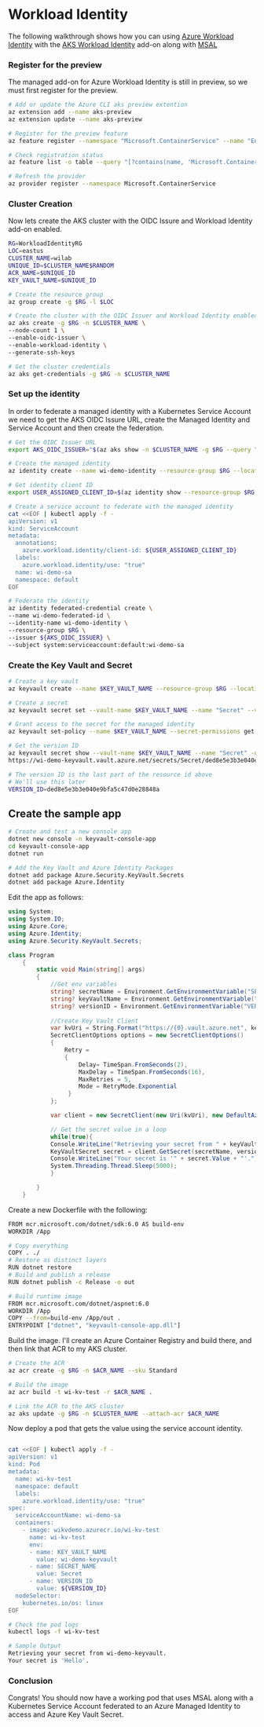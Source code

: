 # Workload Identity

The following walkthrough shows how you can using [Azure Workload Identity](https://azure.github.io/azure-workload-identity/docs/) with the [AKS Workload Identity](https://learn.microsoft.com/en-us/azure/aks/workload-identity-overview) add-on along with [MSAL](https://learn.microsoft.com/en-us/azure/active-directory/develop/reference-v2-libraries)

### Register for the preview

The managed add-on for Azure Workload Identity is still in preview, so we must first register for the preview.

```bash
# Add or update the Azure CLI aks preview extention
az extension add --name aks-preview
az extension update --name aks-preview

# Register for the preview feature
az feature register --namespace "Microsoft.ContainerService" --name "EnableWorkloadIdentityPreview"

# Check registration status
az feature list -o table --query "[?contains(name, 'Microsoft.ContainerService/EnableWorkloadIdentityPreview')].{Name:name,State:properties.state}"

# Refresh the provider
az provider register --namespace Microsoft.ContainerService
```

### Cluster Creation

Now lets create the AKS cluster with the OIDC Issure and Workload Identity add-on enabled.

```bash
RG=WorkloadIdentityRG
LOC=eastus
CLUSTER_NAME=wilab
UNIQUE_ID=$CLUSTER_NAME$RANDOM
ACR_NAME=$UNIQUE_ID
KEY_VAULT_NAME=$UNIQUE_ID

# Create the resource group
az group create -g $RG -l $LOC

# Create the cluster with the OIDC Issuer and Workload Identity enabled
az aks create -g $RG -n $CLUSTER_NAME \
--node-count 1 \
--enable-oidc-issuer \
--enable-workload-identity \
--generate-ssh-keys

# Get the cluster credentials
az aks get-credentials -g $RG -n $CLUSTER_NAME
```

### Set up the identity 

In order to federate a managed identity with a Kubernetes Service Account we need to get the AKS OIDC Issure URL, create the Managed Identity and Service Account and then create the federation.

```bash
# Get the OIDC Issuer URL
export AKS_OIDC_ISSUER="$(az aks show -n $CLUSTER_NAME -g $RG --query "oidcIssuerProfile.issuerUrl" -otsv)"

# Create the managed identity
az identity create --name wi-demo-identity --resource-group $RG --location $LOC

# Get identity client ID
export USER_ASSIGNED_CLIENT_ID=$(az identity show --resource-group $RG --name wi-demo-identity --query 'clientId' -o tsv)

# Create a service account to federate with the managed identity
cat <<EOF | kubectl apply -f -
apiVersion: v1
kind: ServiceAccount
metadata:
  annotations:
    azure.workload.identity/client-id: ${USER_ASSIGNED_CLIENT_ID}
  labels:
    azure.workload.identity/use: "true"
  name: wi-demo-sa
  namespace: default
EOF

# Federate the identity
az identity federated-credential create \
--name wi-demo-federated-id \
--identity-name wi-demo-identity \
--resource-group $RG \
--issuer ${AKS_OIDC_ISSUER} \
--subject system:serviceaccount:default:wi-demo-sa
```

### Create the Key Vault and Secret

```bash
# Create a key vault
az keyvault create --name $KEY_VAULT_NAME --resource-group $RG --location $LOC

# Create a secret
az keyvault secret set --vault-name $KEY_VAULT_NAME --name "Secret" --value "Hello"

# Grant access to the secret for the managed identity
az keyvault set-policy --name $KEY_VAULT_NAME --secret-permissions get --spn "${USER_ASSIGNED_CLIENT_ID}"

# Get the version ID
az keyvault secret show --vault-name $KEY_VAULT_NAME --name "Secret" -o tsv --query id
https://wi-demo-keyvault.vault.azure.net/secrets/Secret/ded8e5e3b3e040e9bfa5c47d0e28848a

# The version ID is the last part of the resource id above
# We'll use this later
VERSION_ID=ded8e5e3b3e040e9bfa5c47d0e28848a
```

## Create the sample app

```bash
# Create and test a new console app
dotnet new console -n keyvault-console-app
cd keyvault-console-app
dotnet run

# Add the Key Vault and Azure Identity Packages
dotnet add package Azure.Security.KeyVault.Secrets
dotnet add package Azure.Identity
```

Edit the app as follows:

```csharp
using System;
using System.IO;
using Azure.Core;
using Azure.Identity;
using Azure.Security.KeyVault.Secrets;

class Program
    {
        static void Main(string[] args)
        {
            //Get env variables
            string? secretName = Environment.GetEnvironmentVariable("SECRET_NAME");;
            string? keyVaultName = Environment.GetEnvironmentVariable("KEY_VAULT_NAME");;
            string? versionID = Environment.GetEnvironmentVariable("VERSION_ID");;
            
            //Create Key Vault Client
            var kvUri = String.Format("https://{0}.vault.azure.net", keyVaultName);
            SecretClientOptions options = new SecretClientOptions()
            {
                Retry =
                {
                    Delay= TimeSpan.FromSeconds(2),
                    MaxDelay = TimeSpan.FromSeconds(16),
                    MaxRetries = 5,
                    Mode = RetryMode.Exponential
                 }
            };

            var client = new SecretClient(new Uri(kvUri), new DefaultAzureCredential(),options);

            // Get the secret value in a loop
            while(true){
            Console.WriteLine("Retrieving your secret from " + keyVaultName + ".");
            KeyVaultSecret secret = client.GetSecret(secretName, versionID);
            Console.WriteLine("Your secret is '" + secret.Value + "'.");
            System.Threading.Thread.Sleep(5000);
            }

        }
    }
```

Create a new Dockerfile with the following:

```bash
FROM mcr.microsoft.com/dotnet/sdk:6.0 AS build-env
WORKDIR /App

# Copy everything
COPY . ./
# Restore as distinct layers
RUN dotnet restore
# Build and publish a release
RUN dotnet publish -c Release -o out

# Build runtime image
FROM mcr.microsoft.com/dotnet/aspnet:6.0
WORKDIR /App
COPY --from=build-env /App/out .
ENTRYPOINT ["dotnet", "keyvault-console-app.dll"]
```

Build the image. I'll create an Azure Container Registry and build there, and then link that ACR to my AKS cluster.

```bash
# Create the ACR
az acr create -g $RG -n $ACR_NAME --sku Standard

# Build the image
az acr build -t wi-kv-test -r $ACR_NAME .

# Link the ACR to the AKS cluster
az aks update -g $RG -n $CLUSTER_NAME --attach-acr $ACR_NAME
```

Now deploy a pod that gets the value using the service account identity.

```bash

cat <<EOF | kubectl apply -f -
apiVersion: v1
kind: Pod
metadata:
  name: wi-kv-test
  namespace: default
  labels:
    azure.workload.identity/use: "true"  
spec:
  serviceAccountName: wi-demo-sa
  containers:
    - image: wikvdemo.azurecr.io/wi-kv-test
      name: wi-kv-test
      env:
      - name: KEY_VAULT_NAME
        value: wi-demo-keyvault
      - name: SECRET_NAME
        value: Secret
      - name: VERSION_ID
        value: ${VERSION_ID}       
  nodeSelector:
    kubernetes.io/os: linux
EOF

# Check the pod logs
kubectl logs -f wi-kv-test

# Sample Output
Retrieving your secret from wi-demo-keyvault.
Your secret is 'Hello'.
```

### Conclusion

Congrats! You should now have a working pod that uses MSAL along with a Kubernetes Service Account federated to an Azure Managed Identity to access and Azure Key Vault Secret.